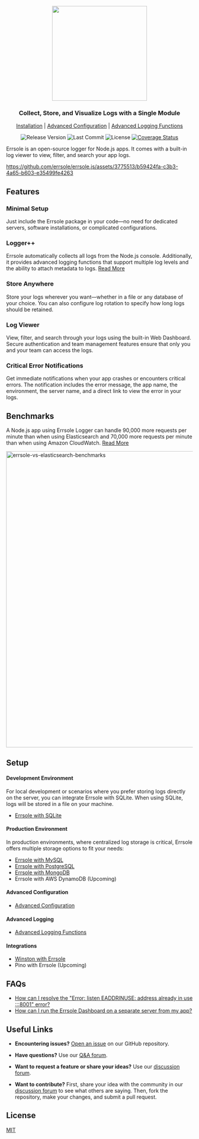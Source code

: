 <p align="center">
  <img src="https://github.com/errsole/errsole.js/assets/3775513/e7499016-cb28-488d-a47d-f1ba24804d2b" width="256"/>

  <h3 align="center">Collect, Store, and Visualize Logs with a Single Module</h3>

  <p align="center">
    <a href="#setup">Installation</a> |
    <a href="https://github.com/errsole/errsole.js/blob/master/docs/advanced-configuration.md">Advanced Configuration</a> |
    <a href="https://github.com/errsole/errsole.js/blob/master/docs/advanced-logging-functions.md">Advanced Logging Functions</a>
  </p>

  <p align="center">
    <img src="https://img.shields.io/github/v/release/errsole/errsole.js" alt="Release Version" />
    <img src="https://img.shields.io/github/last-commit/errsole/errsole.js" alt="Last Commit" />
    <img src="https://img.shields.io/github/license/errsole/errsole.js" alt="License" />
    <a href="https://coveralls.io/github/errsole/errsole.js">
      <img src="https://coveralls.io/repos/github/errsole/errsole.js/badge.svg" alt="Coverage Status" />
    </a>
  </p>
</p>

Errsole is an open-source logger for Node.js apps. It comes with a built-in log viewer to view, filter, and search your app logs.

https://github.com/errsole/errsole.js/assets/3775513/b59424fa-c3b3-4a65-b603-e35499fe4263

## Features

### Minimal Setup

Just include the Errsole package in your code—no need for dedicated servers, software installations, or complicated configurations.

### Logger++

Errsole automatically collects all logs from the Node.js console. Additionally, it provides advanced logging functions that support multiple log levels and the ability to attach metadata to logs. [Read More](https://github.com/errsole/errsole.js/blob/master/docs/advanced-logging-functions.md)

### Store Anywhere

Store your logs wherever you want—whether in a file or any database of your choice. You can also configure log rotation to specify how long logs should be retained.

### Log Viewer

View, filter, and search through your logs using the built-in Web Dashboard. Secure authentication and team management features ensure that only you and your team can access the logs.

### Critical Error Notifications

Get immediate notifications when your app crashes or encounters critical errors. The notification includes the error message, the app name, the environment, the server name, and a direct link to view the error in your logs.

## Benchmarks

A Node.js app using Errsole Logger can handle 90,000 more requests per minute than when using Elasticsearch and 70,000 more requests per minute than when using Amazon CloudWatch. [Read More](https://github.com/errsole/errsole.js/blob/master/docs/benchmarks.md)

<img src="https://github.com/user-attachments/assets/e193e016-a14a-46c1-92af-865b3be27df4" alt="errsole-vs-elasticsearch-benchmarks" width="800">

## Setup

#### Development Environment
For local development or scenarios where you prefer storing logs directly on the server, you can integrate Errsole with SQLite. When using SQLite, logs will be stored in a file on your machine.

* [Errsole with SQLite](https://github.com/errsole/errsole.js/blob/master/docs/sqlite-storage.md)

#### Production Environment

In production environments, where centralized log storage is critical, Errsole offers multiple storage options to fit your needs:

* [Errsole with MySQL](https://github.com/errsole/errsole.js/blob/master/docs/mysql-storage.md)
* [Errsole with PostgreSQL](https://github.com/errsole/errsole.js/blob/master/docs/postgresql-storage.md)
* [Errsole with MongoDB](https://github.com/errsole/errsole.js/blob/master/docs/mongodb-storage.md)
* Errsole with AWS DynamoDB (Upcoming)

#### Advanced Configuration

* [Advanced Configuration](https://github.com/errsole/errsole.js/blob/master/docs/advanced-configuration.md)

#### Advanced Logging

* [Advanced Logging Functions](https://github.com/errsole/errsole.js/blob/master/docs/advanced-logging-functions.md)

#### Integrations

* [Winston with Errsole](https://github.com/errsole/errsole.js/blob/master/docs/winston-errsole.md)
* Pino with Errsole (Upcoming)

## FAQs

* [How can I resolve the "Error: listen EADDRINUSE: address already in use :::8001" error?](https://github.com/errsole/errsole.js/discussions/91)
* [How can I run the Errsole Dashboard on a separate server from my app?](https://github.com/errsole/errsole.js/discussions/113)

## Useful Links

* **Encountering issues?** [Open an issue](https://github.com/errsole/errsole.js/issues/new) on our GitHub repository.

* **Have questions?** Use our [Q&A forum](https://github.com/errsole/errsole.js/discussions/categories/q-a).

* **Want to request a feature or share your ideas?** Use our [discussion forum](https://github.com/errsole/errsole.js/discussions/categories/general).

* **Want to contribute?** First, share your idea with the community in our [discussion forum](https://github.com/errsole/errsole.js/discussions/categories/general) to see what others are saying. Then, fork the repository, make your changes, and submit a pull request.

## License

[MIT](https://github.com/errsole/errsole.js/blob/master/LICENSE)
